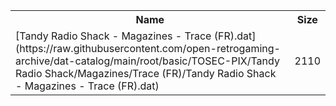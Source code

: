 <table>
<tr><th>Name</th><th>Size</th></tr>
<tr><td>[Tandy Radio Shack - Magazines - Trace (FR).dat](https://raw.githubusercontent.com/open-retrogaming-archive/dat-catalog/main/root/basic/TOSEC-PIX/Tandy Radio Shack/Magazines/Trace (FR)/Tandy Radio Shack - Magazines - Trace (FR).dat)</td><td>2110</td></tr>
</table>

